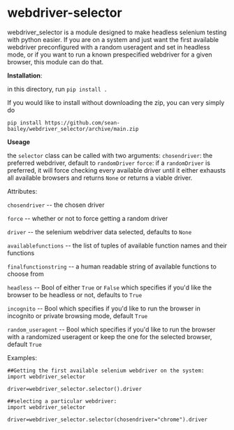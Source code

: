 # webdriver-selector

webdriver_selector is a module designed to make headless selenium testing with python easier.
If you are on a system and just want the first available webdriver preconfigured with a random useragent and set in headless mode, or if you want to run a known prespecified webdriver for a given browser, this module can do that.

**Installation**:

in this directory, run
`pip install .`

If you would like to install without downloading the zip, you can very simply do

`pip install https://github.com/sean-bailey/webdriver_selector/archive/main.zip`

**Useage**

the `selector` class can be called with two arguments:
`chosendriver`: the preferred webdriver, default to `randomDriver`
`force`: if a `randomDriver` is preferred, it will force checking every available driver until it either exhausts all available browsers and returns `None` or returns a viable driver.

Attributes:

`chosendriver` -- the chosen driver 

`force` -- whether or not to force getting a random driver

`driver` -- the selenium webdriver data selected, defaults to `None`

`availablefunctions` -- the list of tuples of available function names and their functions

`finalfunctionstring` -- a human readable string of available functions to choose from

`headless` -- Bool of either `True` or `False` which specifies if you'd like the browser to be headless or not, defaults to `True`

`incognito` -- Bool which specifies if you'd like to run the browser in incognito or private browsing mode, default `True`

`random_useragent` -- Bool which specifies if you'd like to run the browser with a randomized useragent or keep the one for the selected browser, default `True`


Examples:

```
##Getting the first available selenium webdriver on the system:
import webdriver_selector

driver=webdriver_selector.selector().driver

```

```
##selecting a particular webdriver:
import webdriver_selector

driver=webdriver_selector.selector(chosendriver="chrome").driver

```
